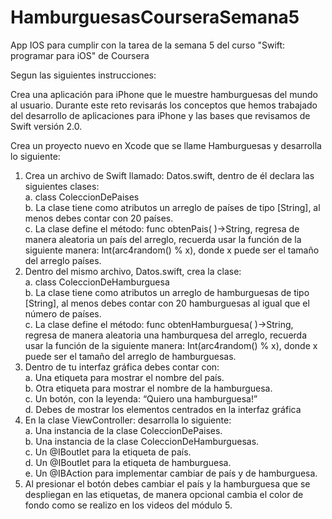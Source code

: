 # HamburguesasCourseraSemana5
App IOS para cumplir con la tarea de la semana 5 del curso "Swift: programar para iOS" de Coursera  

Segun las siguientes instrucciones:  

Crea una aplicación para iPhone que le muestre hamburguesas del mundo al usuario. Durante este reto revisarás los conceptos que hemos trabajado del desarrollo de aplicaciones para iPhone y las bases que revisamos de Swift versión 2.0.  

Crea un proyecto nuevo en Xcode que se llame Hamburguesas y desarrolla lo siguiente:  

1. Crea un archivo de Swift llamado: Datos.swift, dentro de él declara las siguientes clases:  
     a. class ColeccionDePaises  
     b. La clase tiene como atributos un arreglo de países de tipo [String], al menos debes contar con  20 países.  
     c. La clase define el método: func obtenPais( )->String, regresa de manera aleatoria un país del arreglo, recuerda usar la función de la siguiente manera: Int(arc4random() % x), donde x puede ser el tamaño del arreglo países.  
2. Dentro del mismo archivo, Datos.swift, crea la clase:  
     a. class ColeccionDeHamburguesa  
     b. La clase tiene como atributos un arreglo de hamburguesas de tipo [String], al menos debes contar con  20 hamburguesas al igual que el número de países.  
     c. La clase define el método: func obtenHamburguesa( )->String, regresa de manera aleatoria una hamburquesa del arreglo, recuerda usar la función de la siguiente manera: Int(arc4random() % x), donde x puede ser el tamaño del arreglo de hamburguesas.  
3. Dentro de tu interfaz gráfica debes contar con:  
     a. Una etiqueta para mostrar el nombre del país.  
     b. Otra etiqueta para mostrar el nombre de la hamburguesa.  
     c. Un botón, con la leyenda: “Quiero una hamburguesa!”  
     d. Debes de mostrar los elementos centrados en la interfaz gráfica  
4. En la clase ViewController: desarrolla lo siguiente:  
     a. Una instancia de la clase ColeccionDePaises.  
     b. Una instancia de la clase ColeccionDeHamburguesas.  
     c. Un @IBoutlet para la etiqueta de país.  
     d. Un @IBoutlet para la etiqueta de hamburguesa.  
     e. Un @IBAction para implementar cambiar de país y de hamburguesa.  
5. Al presionar el botón debes cambiar el país y la hamburguesa que se despliegan en las etiquetas, de manera opcional cambia el color de fondo como se realizo en los videos del módulo 5.